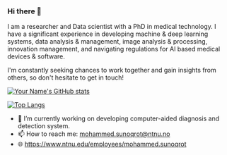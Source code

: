 ### Hi there 👋

I am a researcher and Data scientist with a PhD in medical technology.
I have a significant experience in developing machine & deep learning systems, data analysis & management,
image analysis & processing, innovation management, and navigating regulations for AI based medical devices & software.

I'm constantly seeking chances to work together and gain insights from others, so don't hesitate to get in touch!

[![Your Name's GitHub stats](https://github-readme-stats.vercel.app/api?username=MohammedSunoqrot&show_icons=true&theme=radical)](https://github.com/MohammedSunoqrot/github-readme-stats)

[![Top Langs](https://github-readme-stats.vercel.app/api/top-langs/?username=MohammedSunoqrot&layout=compact&theme=radical)](https://github.com/MohammedSunoqrot/github-readme-stats)

- 🔭 I’m currently working on developing computer-aided diagnosis and detection system.
- 📫 How to reach me: mohammed.sunoqrot@ntnu.no
- 🌐 https://www.ntnu.edu/employees/mohammed.sunoqrot
<!--
**MohammedSunoqrot/MohammedSunoqrot** is a ✨ _special_ ✨ repository because its `README.md` (this file) appears on your GitHub profile.

Here are some ideas to get you started:

- 🔭 I’m currently working on ...
- 🌱 I’m currently learning ...
- 👯 I’m looking to collaborate on ...
- 🤔 I’m looking for help with ...
- 💬 Ask me about ...
- 📫 How to reach me: ...
- 😄 Pronouns: ...
- ⚡ Fun fact: ...
-->
